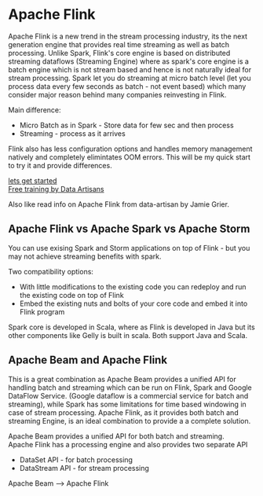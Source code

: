 # Apache Flink

Apache Flink is a new trend in the stream processing industry, its the next generation engine that provides real time streaming as well as batch processing. Unlike Spark, Flink's core engine is based on distributed streaming dataflows (Streaming Engine) where as spark's core engine is a batch engine which is not stream based and hence is not naturally ideal for stream processing. Spark let you do streaming at micro batch level (let you process data every few seconds as batch - not event based) which many consider major reason behind many companies reinvesting in Flink. 

Main difference:   
* Micro Batch as in Spark - Store data for few sec and then process
* Streaming - process as it arrives 

Flink also has less configuration options and handles memory management natively and completely elimintates OOM errors. This will be my quick start to try it and provide differences.

[lets get started](http://www.slideshare.net/sbaltagi/stepbystep-introduction-to-apache-flink)   
[Free training by Data Artisans](http://dataartisans.github.io/flink-training)



Also like read info on Apache Flink from data-artisan by Jamie Grier.

## Apache Flink vs Apache Spark vs Apache Storm
You can use exising Spark and Storm applications on top of Flink - but you may not achieve streaming benefits with spark.   

Two compatibility options:   
* With little modifications to the existing code you can redeploy and run the existing code on top of Flink
* Embed the existing nuts and bolts of your core code and embed it into Flink program

Spark core is developed in Scala, where as Flink is developed in Java but its other components like Gelly is built in scala. Both support Java and Scala.

## Apache Beam and Apache Flink
This is a great combination as Apache Beam provides a unified API for handling batch and streaming which can be run on Flink, Spark and Google DataFlow Service. (Google dataflow is a commercial service for batch and streaming), while Spark has some limitations for time based windowing in case of stream processing. Apache Flink, as it provides both batch and streaming Engine, is an ideal combination to provide a a complete solution.

Apache Beam provides a unified API for both batch and streaming.   
Apache Flink has a processing engine and also provides two separate API   
* DataSet API - for batch processing
* DataStream API - for stream processing 

Apache Beam --> Apache Flink 

